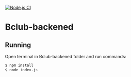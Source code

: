[![Node.js CI](https://github.com/Mishrarishabh175/Bclub-backened/actions/workflows/node.js.yml/badge.svg?branch=main)](https://github.com/Mishrarishabh175/Bclub-backened/actions/workflows/node.js.yml)

# Bclub-backened

## Running
Open terminal in Bclub-backened folder and run commands:
```bash
$ npm install
$ node index.js
```
